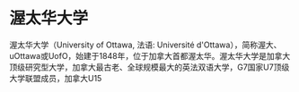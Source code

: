 # 渥太华大学

渥太华大学（University of Ottawa, 法语: Université d'Ottawa），简称渥大、uOttawa或UofO，始建于1848年，位于加拿大首都渥太华。渥太华大学是加拿大顶级研究型大学，加拿大最古老、全球规模最大的英法双语大学，G7国家U7顶级大学联盟成员，加拿大U15